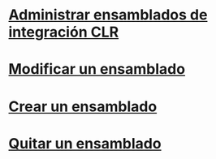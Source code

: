 # [Administrar ensamblados de integración CLR](managing-clr-integration-assemblies.md)
# [Modificar un ensamblado](altering-an-assembly.md)
# [Crear un ensamblado](creating-an-assembly.md)
# [Quitar un ensamblado](dropping-an-assembly.md)
